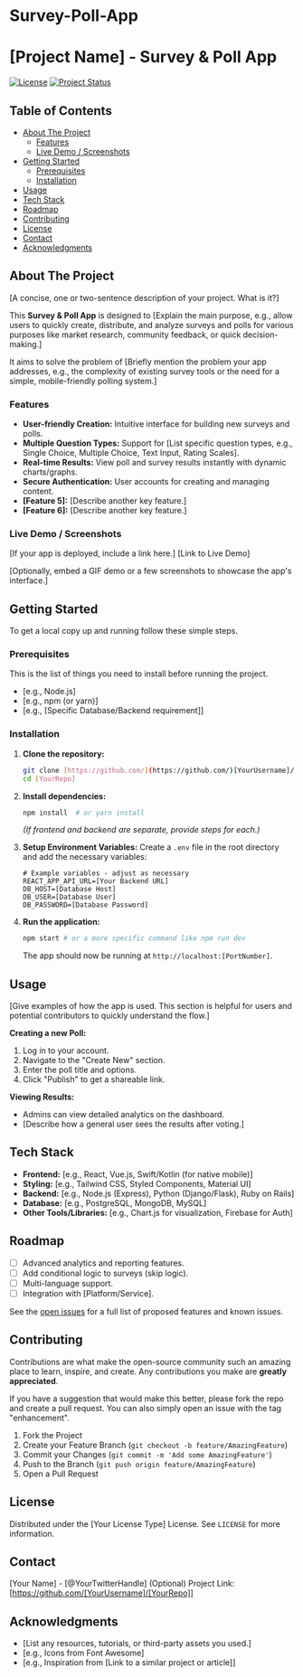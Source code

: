 # Survey-Poll-App

# [Project Name] - Survey & Poll App

[![License](https://img.shields.io/badge/License-[Your%20License]-blue.svg)](LICENSE)
[![Project Status](https://img.shields.io/badge/Status-[In%20Development|Active|Maintenance%20Only]-red)](https://github.com/[YourUsername]/[YourRepo])

## Table of Contents

- [About The Project](#about-the-project)
    - [Features](#features)
    - [Live Demo / Screenshots](#live-demo--screenshots)
- [Getting Started](#getting-started)
    - [Prerequisites](#prerequisites)
    - [Installation](#installation)
- [Usage](#usage)
- [Tech Stack](#tech-stack)
- [Roadmap](#roadmap)
- [Contributing](#contributing)
- [License](#license)
- [Contact](#contact)
- [Acknowledgments](#acknowledgments)

## About The Project

[A concise, one or two-sentence description of your project. What is it?]

This **Survey & Poll App** is designed to [Explain the main purpose, e.g., allow users to quickly create, distribute, and analyze surveys and polls for various purposes like market research, community feedback, or quick decision-making.]

It aims to solve the problem of [Briefly mention the problem your app addresses, e.g., the complexity of existing survey tools or the need for a simple, mobile-friendly polling system.]

### Features

* **User-friendly Creation:** Intuitive interface for building new surveys and polls.
* **Multiple Question Types:** Support for [List specific question types, e.g., Single Choice, Multiple Choice, Text Input, Rating Scales].
* **Real-time Results:** View poll and survey results instantly with dynamic charts/graphs.
* **Secure Authentication:** User accounts for creating and managing content.
* **[Feature 5]:** [Describe another key feature.]
* **[Feature 6]:** [Describe another key feature.]

### Live Demo / Screenshots

[If your app is deployed, include a link here.]
[Link to Live Demo]

[Optionally, embed a GIF demo or a few screenshots to showcase the app's interface.]

## Getting Started

To get a local copy up and running follow these simple steps.

### Prerequisites

This is the list of things you need to install before running the project.

* [e.g., Node.js]
* [e.g., npm (or yarn)]
* [e.g., [Specific Database/Backend requirement]]

### Installation

1.  **Clone the repository:**
    ```bash
    git clone [https://github.com/](https://github.com/)[YourUsername]/[YourRepo].git
    cd [YourRepo]
    ```
2.  **Install dependencies:**
    ```bash
    npm install  # or yarn install
    ```
    *(If frontend and backend are separate, provide steps for each.)*

3.  **Setup Environment Variables:**
    Create a `.env` file in the root directory and add the necessary variables:
    ```
    # Example variables - adjust as necessary
    REACT_APP_API_URL=[Your Backend URL]
    DB_HOST=[Database Host]
    DB_USER=[Database User]
    DB_PASSWORD=[Database Password]
    ```

4.  **Run the application:**
    ```bash
    npm start # or a more specific command like npm run dev
    ```
    The app should now be running at `http://localhost:[PortNumber]`.

## Usage

[Give examples of how the app is used. This section is helpful for users and potential contributors to quickly understand the flow.]

**Creating a new Poll:**
1. Log in to your account.
2. Navigate to the "Create New" section.
3. Enter the poll title and options.
4. Click "Publish" to get a shareable link.

**Viewing Results:**
* Admins can view detailed analytics on the dashboard.
* [Describe how a general user sees the results after voting.]

## Tech Stack

* **Frontend:** [e.g., React, Vue.js, Swift/Kotlin (for native mobile)]
* **Styling:** [e.g., Tailwind CSS, Styled Components, Material UI]
* **Backend:** [e.g., Node.js (Express), Python (Django/Flask), Ruby on Rails]
* **Database:** [e.g., PostgreSQL, MongoDB, MySQL]
* **Other Tools/Libraries:** [e.g., Chart.js for visualization, Firebase for Auth]

## Roadmap

* [ ] Advanced analytics and reporting features.
* [ ] Add conditional logic to surveys (skip logic).
* [ ] Multi-language support.
* [ ] Integration with [Platform/Service].

See the [open issues](https://github.com/[YourUsername]/[YourRepo]/issues) for a full list of proposed features and known issues.

## Contributing

Contributions are what make the open-source community such an amazing place to learn, inspire, and create. Any contributions you make are **greatly appreciated**.

If you have a suggestion that would make this better, please fork the repo and create a pull request. You can also simply open an issue with the tag "enhancement".

1.  Fork the Project
2.  Create your Feature Branch (`git checkout -b feature/AmazingFeature`)
3.  Commit your Changes (`git commit -m 'Add some AmazingFeature'`)
4.  Push to the Branch (`git push origin feature/AmazingFeature`)
5.  Open a Pull Request

## License

Distributed under the [Your License Type] License. See `LICENSE` for more information.

## Contact

[Your Name] - [@YourTwitterHandle] (Optional)
Project Link: [https://github.com/[YourUsername]/[YourRepo]]

## Acknowledgments

* [List any resources, tutorials, or third-party assets you used.]
* [e.g., Icons from Font Awesome]
* [e.g., Inspiration from [Link to a similar project or article]]
